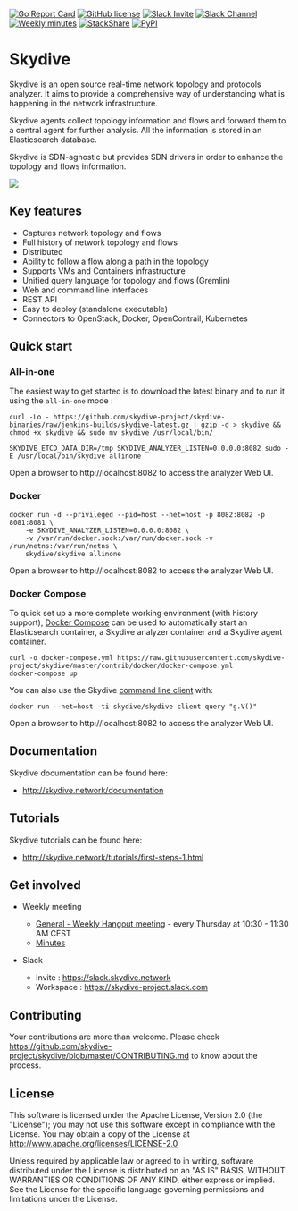 [![Go Report Card](https://goreportcard.com/badge/github.com/skydive-project/skydive)](https://goreportcard.com/badge/github.com/skydive-project/skydive)
[![GitHub license](https://img.shields.io/badge/license-Apache%20license%202.0-blue.svg)](https://github.com/skydive-project/skydive/blob/master/LICENSE)
[![Slack Invite](https://img.shields.io/badge/Slack:-%23skydive&hyphen;project%20invite-blue.svg?style=plastic&logo=slack)](https://slack.skydive.network)
[![Slack Channel](https://img.shields.io/badge/Slack:-%23skydive&hyphen;project-blue.svg?style=plastic&logo=slack)](https://skydive-project.slack.com)
[![Weekly minutes](https://img.shields.io/badge/Weekly%20Meeting%20Minutes-Thu%2010:30am%20CEST-blue.svg?style=plastic)](https://docs.google.com/document/d/1eri4vyjmAwxiWs2Kp4HYdCUDWACF_HXZDrDL8WcPF-o/edit?ts=5d946ad5#heading=h.g8f8gdfq0un9)
[![StackShare](https://img.shields.io/badge/tech-stack-0690fa.svg?style=flat)](https://stackshare.io/skydive-project/skydive)
[![PyPI](https://img.shields.io/pypi/v/skydive-client.svg)](https://pypi.org/project/skydive-client/)

# Skydive

Skydive is an open source real-time network topology and protocols analyzer.
It aims to provide a comprehensive way of understanding what is happening in
the network infrastructure.

Skydive agents collect topology information and flows and forward them to a
central agent for further analysis. All the information is stored in an
Elasticsearch database.

Skydive is SDN-agnostic but provides SDN drivers in order to enhance the
topology and flows information.

![](https://github.com/skydive-project/skydive.network/raw/images/overview.gif)

## Key features

* Captures network topology and flows
* Full history of network topology and flows
* Distributed
* Ability to follow a flow along a path in the topology
* Supports VMs and Containers infrastructure
* Unified query language for topology and flows (Gremlin)
* Web and command line interfaces
* REST API
* Easy to deploy (standalone executable)
* Connectors to OpenStack, Docker, OpenContrail, Kubernetes

## Quick start

### All-in-one

The easiest way to get started is to download the latest binary and to run it using the `all-in-one` mode :

```console
curl -Lo - https://github.com/skydive-project/skydive-binaries/raw/jenkins-builds/skydive-latest.gz | gzip -d > skydive && chmod +x skydive && sudo mv skydive /usr/local/bin/

SKYDIVE_ETCD_DATA_DIR=/tmp SKYDIVE_ANALYZER_LISTEN=0.0.0.0:8082 sudo -E /usr/local/bin/skydive allinone
```

Open a browser to http://localhost:8082 to access the analyzer Web UI.

### Docker

```console
docker run -d --privileged --pid=host --net=host -p 8082:8082 -p 8081:8081 \
    -e SKYDIVE_ANALYZER_LISTEN=0.0.0.0:8082 \
    -v /var/run/docker.sock:/var/run/docker.sock -v /run/netns:/var/run/netns \
    skydive/skydive allinone
```

Open a browser to http://localhost:8082 to access the analyzer Web UI.

### Docker Compose

To quick set up a more complete working environment (with history support), [Docker Compose](https://docs.docker.com/compose/)
can be used to automatically start an Elasticsearch container, a Skydive analyzer
container and a Skydive agent container.

```console
curl -o docker-compose.yml https://raw.githubusercontent.com/skydive-project/skydive/master/contrib/docker/docker-compose.yml
docker-compose up
```

You can also use the Skydive [command line client](https://skydive-project.github.io/skydive/getting-started/client/) with:
```console
docker run --net=host -ti skydive/skydive client query "g.V()"
```

Open a browser to http://localhost:8082 to access the analyzer Web UI.

## Documentation

Skydive documentation can be found here:

* http://skydive.network/documentation

## Tutorials

Skydive tutorials can be found here:

* http://skydive.network/tutorials/first-steps-1.html

## Get involved

* Weekly meeting
    * [General - Weekly Hangout meeting](https://hangouts.google.com/call/TVzTtJpcW6BhSRhXgQNBAEEI) - every Thursday at 10:30 - 11:30 AM CEST
    * [Minutes](https://docs.google.com/document/d/1eri4vyjmAwxiWs2Kp4HYdCUDWACF_HXZDrDL8WcPF-o/edit?ts=5d946ad5#heading=h.g8f8gdfq0un9)

* Slack
    * Invite : https://slack.skydive.network
    * Workspace : https://skydive-project.slack.com

## Contributing

Your contributions are more than welcome. Please check
https://github.com/skydive-project/skydive/blob/master/CONTRIBUTING.md
to know about the process.

## License

This software is licensed under the Apache License, Version 2.0 (the
"License"); you may not use this software except in compliance with the
License.
You may obtain a copy of the License at http://www.apache.org/licenses/LICENSE-2.0

Unless required by applicable law or agreed to in writing, software
distributed under the License is distributed on an "AS IS" BASIS,
WITHOUT WARRANTIES OR CONDITIONS OF ANY KIND, either express or implied.
See the License for the specific language governing permissions and
limitations under the License.
